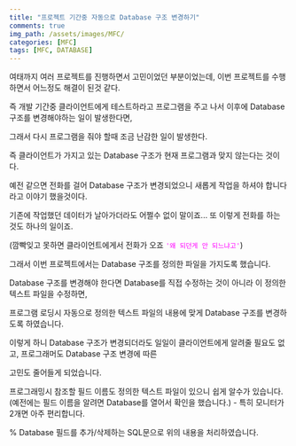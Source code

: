 ```yaml
---
title: "프로젝트 기간중 자동으로 Database 구조 변경하기"
comments: true 
img_path: /assets/images/MFC/
categories: [MFC]
tags: [MFC, DATABASE]
---
```


여태까지 여러 프로젝트를 진행하면서 고민이었던 부분이었는데, 이번 프로젝트를 수행하면서 어느정도 해결이 된것 같다.

즉 개발 기간중 클라이언트에게 테스트하라고 프로그램을 주고 나서 이후에 Database 구조를 변경해야하는 일이 발생한다면,

그래서 다시 프로그램을 줘야 할때 조금 난감한 일이 발생한다.

즉 클라이언트가 가지고 있는 Database 구조가 현재 프로그램과 맞지 않는다는 것이다.

예전 같으면 전화를 걸어 Database 구조가 변경되었으니 새롭게 작업을 하셔야 합니다 라고 이야기 했을것이다.

기존에 작업했던 데이터가 날아가더라도 어쩔수 없이 말이죠... 또 이렇게 전화를 하는 것도 하나의 일이죠.

(깜빡잊고 못하면 클라이언트에게서 전화가 오죠 <code style="color:magenta">'왜 되던게 안 되느냐고'</code>)

그래서 이번 프로젝트에서는 Database 구조를 정의한 파일을 가지도록 했습니다.

Database 구조를 변경해야 한다면 Database를 직접 수정하는 것이 아니라 이 정의한 텍스트 파일을 수정하면,

프로그램 로딩시 자동으로 정의한 텍스트 파일의 내용에 맞게 Database 구조를 변경하도록 하였습니다.

이렇게 하니 Database 구조가 변경되더라도 일일이 클라이언트에게 알려줄 필요도 없고, 프로그래머도 Database 구조 변경에 따른

고민도 줄어들게 되었습니다.

프로그래밍시 참조할 필드 이름도 정의한 텍스트 파일이 있으니 쉽게 알수가 있습니다.(예전에는 필드 이름을 알려면 Database를 열어서 확인을 했습니다.) - 특히 모니터가 2개면 아주 편리합니다.

% Database 필드를 추가/삭제하는 SQL문으로 위의 내용을 처리하였습니다.